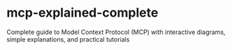 # mcp-explained-complete
Complete guide to Model Context Protocol (MCP) with interactive diagrams, simple explanations, and practical tutorials
